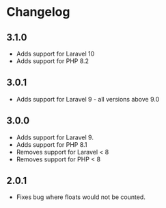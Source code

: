 # Changelog

## 3.1.0
- Adds support for Laravel 10
- Adds support for PHP 8.2

## 3.0.1
- Adds support for Laravel 9 - all versions above 9.0

## 3.0.0
- Adds support for Laravel 9.
- Adds support for PHP 8.1
- Removes support for Laravel < 8
- Removes support for PHP < 8

## 2.0.1
- Fixes bug where floats would not be counted.
